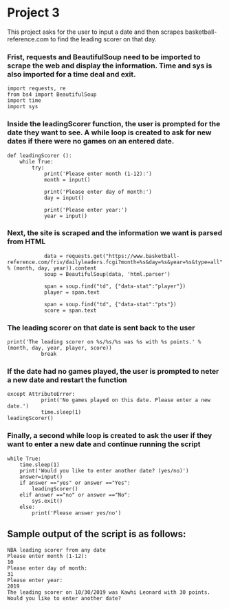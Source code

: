# Project 3
This project asks for the user to input a date and then scrapes basketball-reference.com to find the leading scorer on that day.

### Frist, requests and BeautifulSoup need to be imported to scrape the web and display the information. Time and sys is also imported for a time deal and exit.
```
import requests, re
from bs4 import BeautifulSoup
import time
import sys
```
### Inside the leadingScorer function, the user is prompted for the date they want to see. A while loop is created to ask for new dates if there were no games on an entered date.
```
def leadingScorer ():
    while True:
        try:
            print('Please enter month (1-12):')
            month = input()

            print('Please enter day of month:')
            day = input()

            print('Please enter year:')
            year = input()
```

### Next, the site is scraped and the information we want is parsed from HTML
```
            data = requests.get("https://www.basketball-reference.com/friv/dailyleaders.fcgi?month=%s&day=%s&year=%s&type=all" % (month, day, year)).content 
            soup = BeautifulSoup(data, 'html.parser')

            span = soup.find("td", {"data-stat":"player"})
            player = span.text

            span = soup.find("td", {"data-stat":"pts"})
            score = span.text
 ```
 
 ### The leading scorer on that date is sent back to the user
 ```
 print('The leading scorer on %s/%s/%s was %s with %s points.' % (month, day, year, player, score))
            break
 ```
 
 ### If the date had no games played, the user is prompted to neter a new date and restart the function
 ```
 except AttributeError:
            print('No games played on this date. Please enter a new date.')
            time.sleep(1)
leadingScorer()
```

### Finally, a second while loop is created to ask the user if they want to enter a new date and continue running the script
```
while True:
    time.sleep(1)
    print('Would you like to enter another date? (yes/no)')
    answer=input()
    if answer =="yes" or answer =="Yes":
        leadingScorer()
    elif answer =="no" or answer =="No":
        sys.exit()
    else:
        print('Please answer yes/no')
```
## Sample output of the script is as follows:
```
NBA leading scorer from any date
Please enter month (1-12):
10
Please enter day of month:
31
Please enter year:
2019
The leading scorer on 10/30/2019 was Kawhi Leonard with 30 points.
Would you like to enter another date?

```
